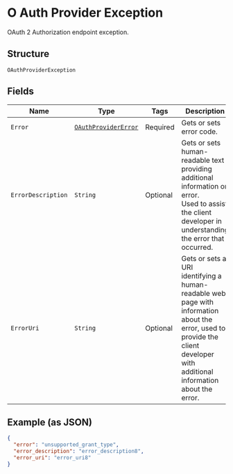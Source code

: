 
# O Auth Provider Exception

OAuth 2 Authorization endpoint exception.

## Structure

`OAuthProviderException`

## Fields

| Name | Type | Tags | Description | Getter | Setter |
|  --- | --- | --- | --- | --- | --- |
| `Error` | [`OAuthProviderError`](../../doc/models/o-auth-provider-error.md) | Required | Gets or sets error code. | OAuthProviderError getError() | setError(OAuthProviderError error) |
| `ErrorDescription` | `String` | Optional | Gets or sets human-readable text providing additional information on error.<br>Used to assist the client developer in understanding the error that occurred. | String getErrorDescription() | setErrorDescription(String errorDescription) |
| `ErrorUri` | `String` | Optional | Gets or sets a URI identifying a human-readable web page with information about the error, used to provide the client developer with additional information about the error. | String getErrorUri() | setErrorUri(String errorUri) |

## Example (as JSON)

```json
{
  "error": "unsupported_grant_type",
  "error_description": "error_description8",
  "error_uri": "error_uri8"
}
```


